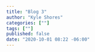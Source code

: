 ```yaml
---
title: "Blog 3"
author: "Kyle Shores"
categories: [""]
tags: [""]
published: false
date: "2020-10-01 08:22 -06:00"
---
```

